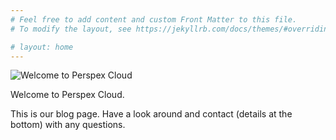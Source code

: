 ```yaml
---
# Feel free to add content and custom Front Matter to this file.
# To modify the layout, see https://jekyllrb.com/docs/themes/#overriding-theme-defaults

# layout: home
---
```


![Welcome to Perspex Cloud](img/Gull.jpeg "Welcome to Perspex Cloud")

Welcome to Perspex Cloud. 

This is our blog page. Have a look around and contact (details at the bottom) with any questions.
